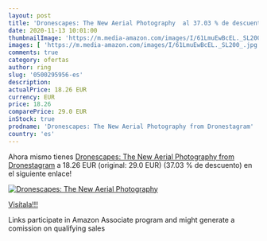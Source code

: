 ```yaml
---
layout: post
title: 'Dronescapes: The New Aerial Photography  al 37.03 % de descuento'
date: 2020-11-13 10:01:00
thumbnailImage: 'https://m.media-amazon.com/images/I/61LmuEwBcEL._SL200_.jpg'
images: [ 'https://m.media-amazon.com/images/I/61LmuEwBcEL._SL200_.jpg' ]
comments: true
category: ofertas
author: ring
slug: '0500295956-es'
description:
actualPrice: 18.26 EUR
currency: EUR
price: 18.26
comparePrice: 29.0 EUR
inStock: true
prodname: 'Dronescapes: The New Aerial Photography from Dronestagram'
country: 'es'
---
```


Ahora mismo tienes [Dronescapes: The New Aerial Photography from Dronestagram](https://www.amazon.es/dp/0500295956/?tag=tolees-21) a 18.26 EUR (original: 29.0 EUR) (37.03 %  de descuento) en el siguiente enlace!

[![Dronescapes: The New Aerial Photography ](https://m.media-amazon.com/images/I/61LmuEwBcEL._SL200_.jpg)](https://www.amazon.es/dp/0500295956/?tag=tolees-21)

[Visítala!!!](https://www.amazon.es/dp/0500295956/?tag=tolees-21)

Links participate in Amazon Associate program and might generate a comission on qualifying sales
